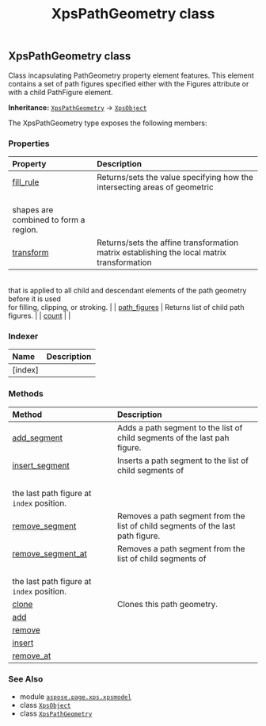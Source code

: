 ﻿---
title: XpsPathGeometry class
second_title: Aspose.Page for Python via .NET API References
description: 
type: docs
weight: 270
url: /python-net/aspose.page.xps.xpsmodel/xpspathgeometry/
is_root: false
---

## XpsPathGeometry class

Class incapsulating PathGeometry property element features.
This element contains a set of path figures specified either with the Figures attribute or
with a child PathFigure element.



**Inheritance:** [`XpsPathGeometry`](/page/python-net/aspose.page.xps.xpsmodel/xpspathgeometry) → 
[`XpsObject`](/page/python-net/aspose.page.xps.xpsmodel/xpsobject)



The XpsPathGeometry type exposes the following members:

### Properties
| Property | Description |
| :- | :- |
| [fill_rule](/page/python-net/aspose.page.xps.xpsmodel/xpspathgeometry/fill_rule) | Returns/sets the value specifying how the intersecting areas of geometric<br/>shapes are combined to form a region. |
| [transform](/page/python-net/aspose.page.xps.xpsmodel/xpspathgeometry/transform) | Returns/sets the affine transformation matrix establishing the local matrix transformation<br/>that is applied to all child and descendant elements of the path geometry before it is used<br/>for filling, clipping, or stroking. |
| [path_figures](/page/python-net/aspose.page.xps.xpsmodel/xpspathgeometry/path_figures) | Returns list of child path figures. |
| [count](/page/python-net/aspose.page.xps.xpsmodel/xpspathgeometry/count) |  |


### Indexer
| Name | Description |
| :- | :- |
| [index] |  |


### Methods
| Method | Description |
| :- | :- |
| [add_segment](/page/python-net/aspose.page.xps.xpsmodel/xpspathgeometry/add_segment/#aspose.page.xps.xpsmodel.XpsPathSegment) | Adds a path segment to the list of child segments of the last pah figure. |
| [insert_segment](/page/python-net/aspose.page.xps.xpsmodel/xpspathgeometry/insert_segment/#int-aspose.page.xps.xpsmodel.XpsPathSegment) | Inserts a path segment to the list of child segments of<br/>the last path figure at `index` position. |
| [remove_segment](/page/python-net/aspose.page.xps.xpsmodel/xpspathgeometry/remove_segment/#aspose.page.xps.xpsmodel.XpsPathSegment) | Removes a path segment from the list of child segments of the last path figure. |
| [remove_segment_at](/page/python-net/aspose.page.xps.xpsmodel/xpspathgeometry/remove_segment_at/#int) | Removes a path segment from the list of child segments of<br/>the last path figure at `index` position. |
| [clone](/page/python-net/aspose.page.xps.xpsmodel/xpspathgeometry/clone/#) | Clones this path geometry. |
| [add](/page/python-net/aspose.page.xps.xpsmodel/xpspathgeometry/add/#aspose.page.xps.xpsmodel.XpsPathFigure) |  |
| [remove](/page/python-net/aspose.page.xps.xpsmodel/xpspathgeometry/remove/#aspose.page.xps.xpsmodel.XpsPathFigure) |  |
| [insert](/page/python-net/aspose.page.xps.xpsmodel/xpspathgeometry/insert/#int-aspose.page.xps.xpsmodel.XpsPathFigure) |  |
| [remove_at](/page/python-net/aspose.page.xps.xpsmodel/xpspathgeometry/remove_at/#int) |  |



### See Also
* module [`aspose.page.xps.xpsmodel`](..)
* class [`XpsObject`](/page/python-net/aspose.page.xps.xpsmodel/xpsobject)
* class [`XpsPathGeometry`](/page/python-net/aspose.page.xps.xpsmodel/xpspathgeometry)
